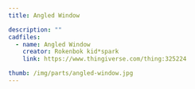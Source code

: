 ```yaml
---
title: Angled Window

description: ""
cadfiles:
  - name: Angled Window
    creator: Rokenbok kid*spark
    link: https://www.thingiverse.com/thing:325224

thumb: /img/parts/angled-window.jpg
---
```

